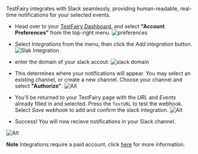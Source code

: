 TestFairy integrates with Slack seamlessly, providing human-readable, real-time notifications for your selected events. 

* Head over to your [TestFairy Dashboard](https://app.testfairy.com), and select **"Account Preferences"** from the top-right menu. 
![preferences](/img/app/preferences-link.png)

* Select _Integrations_ from the menu, then click the _Add integration_ button.
![Slak Integration](/img/app/preferences/account-settings-4.png)

* enter the domain of your slack accout:
![slack domain](/img/integrations/slack/slack-domain-1.png)

* This determines where your notifications will appear. You may select an existing channel, or create a new channel. Choose your channel and select **"Authorize"**.
![Alt](http://docs.testfairy.com/img/integrations/slack/slack-1c.png)

* You'll be returned to your TestFairy page with the _URL_ and _Events_ already filled in and selected. Press the `TestURL` to test the webhook. Select _Save webhook_ to add and confirm the slack integration.
![Alt](http://docs.testfairy.com/img/integrations/slack/slack-1d.png)

* Success! You will now recieve notifications in your Slack channel.

![Alt](http://docs.testfairy.com/img/api/webhooks/slack-preview.png)


**Note** Integrations require a paid account, click [here](https://www.testfairy.com/pricing) for more information.
